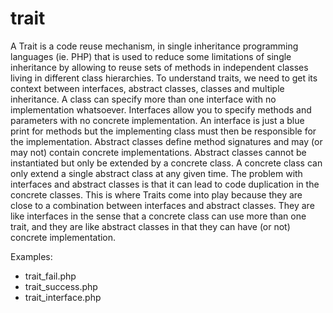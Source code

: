 # trait

A Trait is a code reuse mechanism, in single inheritance programming languages (ie. PHP) that is used to reduce some limitations of single inheritance by allowing to reuse sets of methods in independent classes living in different class hierarchies.
To understand traits, we need to get its context between interfaces, abstract classes, classes and multiple inheritance.
A class can specify more than one interface with no implementation whatsoever.
Interfaces allow you to specify methods and parameters with no concrete implementation.
An interface is just a blue print for methods but the implementing class must then be responsible for the implementation.
Abstract classes define method signatures and may (or may not) contain concrete implementations.
Abstract classes cannot be instantiated but only be extended by a concrete class.
A concrete class can only extend a single abstract class at any given time.
The problem with interfaces and abstract classes is that it can lead to code duplication in the concrete classes.
This is where Traits come into play because they are close to a combination between interfaces and abstract classes. They are like interfaces in the sense that a concrete class can use more than one trait, and they are like abstract classes in that they can have (or not) concrete implementation.

Examples:
* trait_fail.php
* trait_success.php
* trait_interface.php

